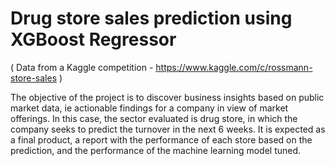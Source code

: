# Drug store sales prediction using XGBoost Regressor

( Data from a Kaggle competition - https://www.kaggle.com/c/rossmann-store-sales )

The objective of the project is to discover business insights based on public market data, ie actionable findings for a company in view of market offerings. In this case, the sector evaluated is drug store, in which the company seeks to predict the turnover in the next 6 weeks. It is expected as a final product, a report with the performance of each store based on the prediction, and the performance of the machine learning model tuned.
